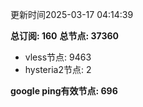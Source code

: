 更新时间2025-03-17 04:14:39

**总订阅: 160**
**总节点: 37360**
- vless节点: 9463
- hysteria2节点: 2

**google ping有效节点: 696**
